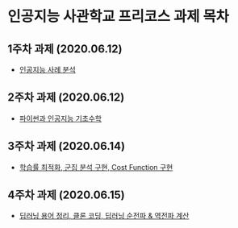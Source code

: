 # 인공지능 사관학교 프리코스 과제 목차

## 1주차 과제 (2020.06.12)
* [인공지능 사례 분석](https://github.com/woo-nny/precourse.gj-aischool/blob/master/1%EC%A3%BC%EC%B0%A8%EA%B3%BC%EC%A0%9C.ipynb)

## 2주차 과제 (2020.06.12)
* [파이썬과 인공지능 기초수학](https://github.com/woo-nny/precourse.gj-aischool/blob/master/2%EC%A3%BC%EC%B0%A8%EA%B3%BC%EC%A0%9C.ipynb)

## 3주차 과제 (2020.06.14)
* [학습률 최적화, 군집 분석 구현, Cost Function 구현](https://github.com/woo-nny/precourse.gj-aischool/blob/master/3%EC%A3%BC%EC%B0%A8%EA%B3%BC%EC%A0%9C.ipynb)

## 4주차 과제 (2020.06.15)
* [딥러닝 용어 정리, 클론 코딩, 딥러닝 순전파 & 역전파 계산](https://github.com/woo-nny/precourse.gj-aischool/blob/master/4%EC%A3%BC%EC%B0%A8%EA%B3%BC%EC%A0%9C.ipynb)
